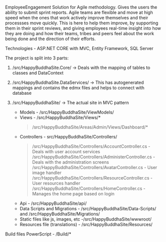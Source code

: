 EmployeeEngagement Solution for Agile methodology. Gives the users the ability to submit sprint reports.
Agile teams are flexible and move at high speed when the ones that work actively improve themselves and their processses move quickly.
This is here to help them improve, by supporting them in their sprint reviews, and giving employees real-time insight into 
how they are doing and how their teams, tribes and peers feel about the work being done and the direction of their efforts.

Technologies - ASP.NET CORE with MVC, Entity Framework, SQL Server

The project is split into 3 parts:

1. /src/HappyBuddhaSite.Core/ -> Deals with the mapping of tables to classes and DataContext

2. /src/HappyBuddhaSite.DataServices/ -> This has autogenerated mappings and contains the edmx files and helps to connect with database

3. /src/HappyBuddhaSite/ -> The actual site in MVC pattern
	* Models - /src/HappyBuddhaSite/ViewModels/
	* Views - /src/HappyBuddhaSite/Views/*
		> /src/HappyBuddhaSite/Areas/Admin/Views/Dashboard/*		
	* Controllers - src/HappyBuddhaSite/Controllers/
		> /src/HappyBuddhaSite/Controllers/AccountController.cs - Deals with user account services
		> /src/HappyBuddhaSite/Controllers/AdministerController.cs - Deals with the administration screens
		> /src/HappyBuddhaSite/Controllers/AvatarController.cs - User image handler
		> /src/HappyBuddhaSite/Controllers/ResourceController.cs - User resources handler
		> /src/HappyBuddhaSite/Controllers/HomeController.cs - Manages the home page based on login
	* Api - /src/HappyBuddhaSite/api/
	* Data Scripts and Migrations - /src/HappyBuddhaSite/Data-Scripts/  and  /src/HappyBuddhaSite/Migrations/
	* Static files like js, images, etc -/src/HappyBuddhaSite/wwwroot/
	* Resources file (translations) - /src/HappyBuddhaSite/Resources/
	
	
Build files PowerScript - /Build/*
					
